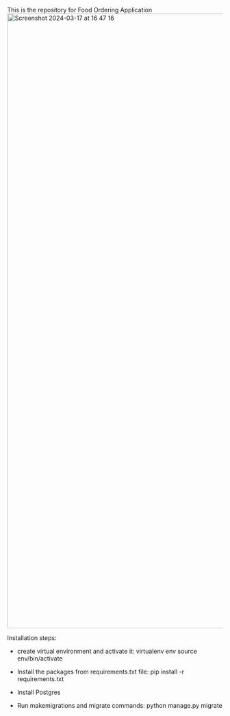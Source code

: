 This is the repository for Food Ordering Application
<img width="1437" alt="Screenshot 2024-03-17 at 16 47 16" src="https://github.com/RishabhManojAgrawal/scueats/assets/114192710/61c6fe6d-8975-4b89-9f80-149393ff2021">

Installation steps:
- create virtual environment and activate it: 
virtualenv env
source env/bin/activate

- Install the packages from requirements.txt file: 
pip install -r requirements.txt

- Install Postgres

- Run makemigrations and migrate commands: 
python manage.py migrate
